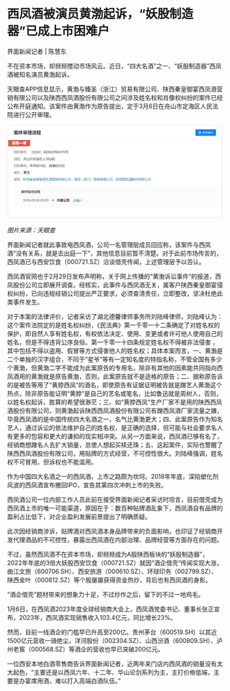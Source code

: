 # 西凤酒被演员黄渤起诉，“妖股制造器”已成上市困难户

界面新闻记者 | 陈慧东

不在资本市场，却频频搅动市场风云。近日，“四大名酒”之一、“妖股制造器”西凤酒被知名演员黄渤起诉。

天眼查APP信息显示，黄渤与臻圣（浙江）贸易有限公司、陕西秦皇御宴西凤酒营销有限公司以及陕西西凤酒股份有限公司之间涉及姓名权和肖像权纠纷的案件已经公布开庭通知。该案件由黄渤作为原告提出，定于3月6日在舟山市定海区人民法院进行公开审理。

![84f8c1e8d2ec5983b76ec43234073ef7.jpg](https://raw.githubusercontent.com/qqhsx/qqnews_image/main/2024/03/04/西凤酒被演员黄渤起诉，“妖股制造器”已成上市困难户/84f8c1e8d2ec5983b76ec43234073ef7.jpg)

_图片来源：天眼查_

界面新闻记者就此事致电西凤酒，公司一名管理层成员回应称，该案件与西凤酒“没有关系，就是去出庭一下”，其他信息目前暂不清楚。对于此前市场传言的，西凤酒已与西安饮食（000721.SZ）洽谈借壳传闻，上述管理层予以否认。

西凤酒官网也于2月29日发布声明称，关于网上传播的“黄渤诉讼事件”的报道，西凤股份公司立即展开调查。经核实，此事件与西凤酒无关，属客户陕西秦皇御宴侵权纠纷，已向违规经销公司提出严正要求，必须查清责任，立即整改，坚决杜绝此类事件发生。

对于本案的法律评价，记者采访了湖北德馨律师事务所刘陆峰律师，刘陆峰认为：这个案件法院定的是姓名权纠纷，《民法典》第一千零一十二条确定了对姓名权的保护，即自然人享有姓名权，有权依法决定、使用、变更或者许可他人使用自己的姓名，但是不得违背公序良俗。第一千零一十四条规定姓名权不得被非法侵害
，其中包括不得以盗用、假冒等方式侵害他人的姓名权；具体本案而言，一、黄渤是二个单独的汉字组合，不同于“星爷”等有一定知名度的特指名称，不管全国有多少个黄渤，但黄渤二字不能成为此案原告的专用名，除非有其他的因素能共同指向西凤酒用的黄渤就是原告黄渤，否则，此案原告就不是适格的原告；二、据称原告诉的是被告等用了“黄脖西凤”的酒名，即使原告有证据证明被告就是蹭艺人黄渤这个热点，除非原告能证明“黄脖”是自己的艺名或笔名，比如鲁迅就是周树人，否则，以姓名权起诉，胜算的希望很渺茫；三、如“黄脖西凤”生产厂家不是用的陕西西凤酒股份有限公司，则黄渤起诉陕西西凤酒股份有限公司有蹭西凤酒厂家流量之嫌，毕竟西凤酒的是中国传统四大名酒之一，名气比黄渤更大；四、此案原告作为知名艺人，通过诉讼的依法维护自己的姓名权，是正确的选择，但可能与社会要求名人有更多的包容和更大的谦抑的现实相冲突。从另一方面来说，西凤酒已够有名了，经销商想蹭名人去扩大销量，总使人想起买椟还珠；五、这起案件，实际也警醒了陕西西凤酒股份有限公司，用贴牌的方式经营，不可控性很大。刘陆峰强调，姓名权不可冒用，但诉权也不能滥用。

作为中国四大名酒之一的西凤酒，上市之路颇为坎坷。2018年年底，深陷塑化剂风波的西凤酒宣布撤回IPO，宣告其第四次冲刺上市的失败。

西凤酒公司一位内部工作人员此前在接受界面新闻记者采访时坦言，目前借壳成为西凤酒上市的唯一可能渠道，原因在于：数百种贴牌酒乱象下，西凤酒自有品牌的盈利占比低下，对企业盈利发展前景提出了明确质疑。

此次因经销商涉诉，贴牌酒对西凤酒本身品牌带来的负面影响，也印证了经销商开发代理酒品的不可控性，暴露出西凤酒在内部治理、品牌经营等方面存在的问题。

不过，虽然西凤酒不在资本市场，却频频成为A股陕西板块的“妖股制造器”，2022年年底的3倍大妖股西安饮食（000721.SZ）就因“酒企借壳”传闻实现大涨，曲江文旅（600706.SH）、西安旅游（000610.SZ）、环球印务（002799.SZ）、陕西金叶（000812.SZ）等个股屡屡获得资金热炒，背后也有西凤酒的身影。

“酒企借壳”题材带来的想象力十足，不过炒作之后，留下的不过一地鸡毛。

1月6日，在西凤酒2023年度全球经销商大会上，西凤酒党委书记、董事长张正宣布，2023年，西凤酒实现销售收入103.4亿元，同比增长23%。

然而，目前一线酒企的门槛早已升高至200亿。贵州茅台（600519.SH）以其近1500亿元营收一骑绝尘，洋河股份（002304.SZ）、山西汾酒（600809.SH）、泸州老窖（000568.SZ）等酒企的营收也早已突破200亿元。

一位西安本地白酒零售商告诉界面新闻记者，近两年来门店内西凤酒的销量没有太大起色，“主要还是以西凤六年、十二年、华山论剑系列为主，主打价格低端，主要是办宴席用酒，难以打入高端白酒队伍。”

